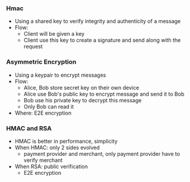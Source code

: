 ### Hmac
- Using a shared key to verify integrity and authenticity of a message
- Flow: 
  - Client will be given a key 
  - Client use this key to create a signature and send along with the request

### Asymmetric Encryption
- Using a keypair to encrypt messages
- Flow:
  - Alice, Bob store secret key on their own device
  - Alice use Bob's public key to encrypt message and send it to Bob
  - Bob use his private key to decrypt this message
  - Only Bob can read it
- Where: E2E encryption

### HMAC and RSA
- HMAC is better in performance, simplicity
- When HMAC: only 2 sides evolved
  - payment provider and merchant, only payment provider have to verify merchant
- When RSA: public verification
  - E2E encryption